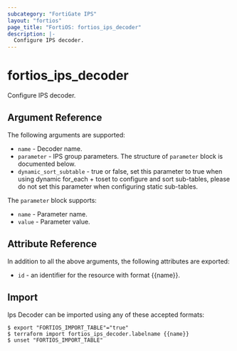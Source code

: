 ```yaml
---
subcategory: "FortiGate IPS"
layout: "fortios"
page_title: "FortiOS: fortios_ips_decoder"
description: |-
  Configure IPS decoder.
---
```


# fortios_ips_decoder
Configure IPS decoder.

## Argument Reference


The following arguments are supported:

* `name` - Decoder name.
* `parameter` - IPS group parameters. The structure of `parameter` block is documented below.
* `dynamic_sort_subtable` - true or false, set this parameter to true when using dynamic for_each + toset to configure and sort sub-tables, please do not set this parameter when configuring static sub-tables.

The `parameter` block supports:

* `name` - Parameter name.
* `value` - Parameter value.


## Attribute Reference

In addition to all the above arguments, the following attributes are exported:
* `id` - an identifier for the resource with format {{name}}.

## Import

Ips Decoder can be imported using any of these accepted formats:
```
$ export "FORTIOS_IMPORT_TABLE"="true"
$ terraform import fortios_ips_decoder.labelname {{name}}
$ unset "FORTIOS_IMPORT_TABLE"
```
